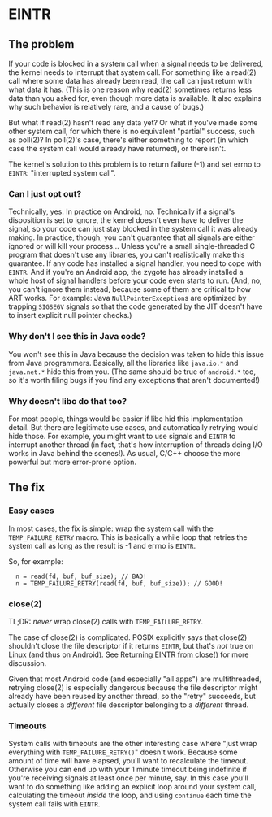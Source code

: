 # EINTR

## The problem

If your code is blocked in a system call when a signal needs to be delivered,
the kernel needs to interrupt that system call. For something like a read(2)
call where some data has already been read, the call can just return with
what data it has. (This is one reason why read(2) sometimes returns less data
than you asked for, even though more data is available. It also explains why
such behavior is relatively rare, and a cause of bugs.)

But what if read(2) hasn't read any data yet? Or what if you've made some other
system call, for which there is no equivalent "partial" success, such as
poll(2)? In poll(2)'s case, there's either something to report (in which
case the system call would already have returned), or there isn't.

The kernel's solution to this problem is to return failure (-1) and set
errno to `EINTR`: "interrupted system call".

### Can I just opt out?

Technically, yes. In practice on Android, no. Technically if a signal's
disposition is set to ignore, the kernel doesn't even have to deliver the
signal, so your code can just stay blocked in the system call it was already
making. In practice, though, you can't guarantee that all signals are either
ignored or will kill your process... Unless you're a small single-threaded
C program that doesn't use any libraries, you can't realistically make this
guarantee. If any code has installed a signal handler, you need to cope with
`EINTR`. And if you're an Android app, the zygote has already installed a whole
host of signal handlers before your code even starts to run. (And, no, you
can't ignore them instead, because some of them are critical to how ART works.
For example: Java `NullPointerException`s are optimized by trapping `SIGSEGV`
signals so that the code generated by the JIT doesn't have to insert explicit
null pointer checks.)

### Why don't I see this in Java code?

You won't see this in Java because the decision was taken to hide this issue
from Java programmers. Basically, all the libraries like `java.io.*` and
`java.net.*` hide this from you. (The same should be true of `android.*` too,
so it's worth filing bugs if you find any exceptions that aren't documented!)

### Why doesn't libc do that too?

For most people, things would be easier if libc hid this implementation
detail. But there are legitimate use cases, and automatically retrying
would hide those. For example, you might want to use signals and `EINTR`
to interrupt another thread (in fact, that's how interruption of threads
doing I/O works in Java behind the scenes!). As usual, C/C++ choose the more
powerful but more error-prone option.

## The fix

### Easy cases

In most cases, the fix is simple: wrap the system call with the
`TEMP_FAILURE_RETRY` macro. This is basically a while loop that retries the
system call as long as the result is -1 and errno is `EINTR`.

So, for example:
```
  n = read(fd, buf, buf_size); // BAD!
  n = TEMP_FAILURE_RETRY(read(fd, buf, buf_size)); // GOOD!
```

### close(2)

TL;DR: *never* wrap close(2) calls with `TEMP_FAILURE_RETRY`.

The case of close(2) is complicated. POSIX explicitly says that close(2)
shouldn't close the file descriptor if it returns `EINTR`, but that's *not*
true on Linux (and thus on Android). See
[Returning EINTR from close()](https://lwn.net/Articles/576478/)
for more discussion.

Given that most Android code (and especially "all apps") are multithreaded,
retrying close(2) is especially dangerous because the file descriptor might
already have been reused by another thread, so the "retry" succeeds, but
actually closes a *different* file descriptor belonging to a *different*
thread.

### Timeouts

System calls with timeouts are the other interesting case where "just wrap
everything with `TEMP_FAILURE_RETRY()`" doesn't work. Because some amount of
time will have elapsed, you'll want to recalculate the timeout. Otherwise you
can end up with your 1 minute timeout being indefinite if you're receiving
signals at least once per minute, say. In this case you'll want to do
something like adding an explicit loop around your system call, calculating
the timeout _inside_ the loop, and using `continue` each time the system call
fails with `EINTR`.
